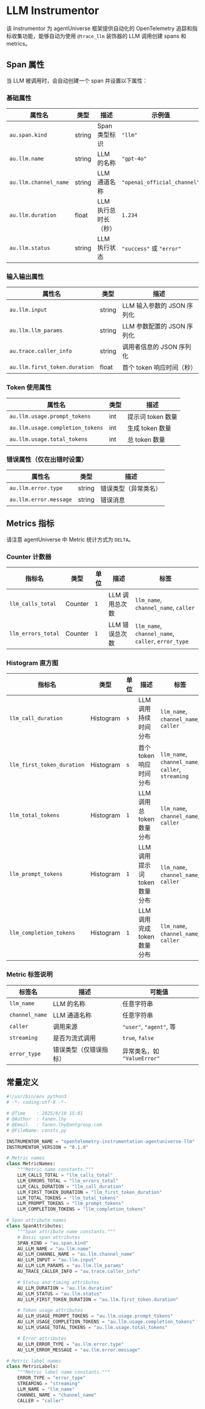 # LLM Instrumentor

该 Instrumentor 为 agentUniverse 框架提供自动化的 OpenTelemetry 追踪和指标收集功能，能够自动为使用 `@trace_llm` 装饰器的 LLM 调用创建 spans 和 metrics。

## Span 属性

当 LLM 被调用时，会自动创建一个 span 并设置以下属性：

### 基础属性

| 属性名 | 类型 | 描述 | 示例值                         |
|--------|------|------|-----------------------------|
| `au.span.kind` | string | Span 类型标识 | `"llm"`                     |
| `au.llm.name` | string | LLM 的名称 | `"gpt-4o"`                  |
| `au.llm.channel_name` | string | LLM 通道名称 | `"openai_official_channel"` |
| `au.llm.duration` | float | LLM 执行总时长（秒） | `1.234`                     |
| `au.llm.status` | string | LLM 执行状态 | `"success"` 或 `"error"`     |

### 输入输出属性

| 属性名 | 类型 | 描述 |
|--------|------|------|
| `au.llm.input` | string | LLM 输入参数的 JSON 序列化 |
| `au.llm.llm_params` | string | LLM 参数配置的 JSON 序列化 |
| `au.trace.caller_info` | string | 调用者信息的 JSON 序列化 |
| `au.llm.first_token.duration` | float | 首个 token 响应时间（秒） |

### Token 使用属性

| 属性名 | 类型 | 描述           |
|--------|------|--------------|
| `au.llm.usage.prompt_tokens` | int | 提示词 token 数量 |
| `au.llm.usage.completion_tokens` | int | 生成 token 数量  |
| `au.llm.usage.total_tokens` | int | 总 token 数量   |

### 错误属性（仅在出错时设置）

| 属性名 | 类型 | 描述 |
|--------|------|------|
| `au.llm.error.type` | string | 错误类型（异常类名） |
| `au.llm.error.message` | string | 错误消息 |

## Metrics 指标

请注意 agentUniverse 中 Metric 统计方式为 `DELTA`。

### Counter 计数器

| 指标名 | 类型 | 单位 | 描述 | 标签 |
|--------|------|------|------|------|
| `llm_calls_total` | Counter | `1` | LLM 调用总次数 | `llm_name`, `channel_name`, `caller` |
| `llm_errors_total` | Counter | `1` | LLM 错误总次数 | `llm_name`, `channel_name`, `caller`, `error_type` |

### Histogram 直方图

| 指标名 | 类型 | 单位 | 描述 | 标签 |
|--------|------|------|------|------|
| `llm_call_duration` | Histogram | `s` | LLM 调用持续时间分布 | `llm_name`, `channel_name`, `caller` |
| `llm_first_token_duration` | Histogram | `s` | 首个 token 响应时间分布 | `llm_name`, `channel_name`, `caller`, `streaming` |
| `llm_total_tokens` | Histogram | `1` | LLM 调用总 token 数量分布 | `llm_name`, `channel_name`, `caller` |
| `llm_prompt_tokens` | Histogram | `1` | LLM 调用提示词 token 数量分布 | `llm_name`, `channel_name`, `caller` |
| `llm_completion_tokens` | Histogram | `1` | LLM 调用完成 token 数量分布 | `llm_name`, `channel_name`, `caller` |

### Metric 标签说明

| 标签名 | 描述 | 可能值 |
|--------|------|--------|
| `llm_name` | LLM 的名称 | 任意字符串 |
| `channel_name` | LLM 通道名称 | 任意字符串 |
| `caller` | 调用来源 | `"user"`, `"agent"`, 等 |
| `streaming` | 是否为流式调用 | `true`, `false` |
| `error_type` | 错误类型（仅错误指标） | 异常类名，如 `"ValueError"` |

## 常量定义

```python
#!/usr/bin/env python3
# -*- coding:utf-8 -*-

# @Time    : 2025/6/10 15:01
# @Author  : fanen.lhy
# @Email   : fanen.lhy@antgroup.com
# @FileName: consts.py

INSTRUMENTOR_NAME = "opentelemetry-instrumentation-agentuniverse-llm"
INSTRUMENTOR_VERSION = "0.1.0"

# Metric names
class MetricNames:
    """Metric name constants."""
    LLM_CALLS_TOTAL = "llm_calls_total"
    LLM_ERRORS_TOTAL = "llm_errors_total"
    LLM_CALL_DURATION = "llm_call_duration"
    LLM_FIRST_TOKEN_DURATION = "llm_first_token_duration"
    LLM_TOTAL_TOKENS = "llm_total_tokens"
    LLM_PROMPT_TOKENS = "llm_prompt_tokens"
    LLM_COMPLETION_TOKENS = "llm_completion_tokens"

# Span attribute names
class SpanAttributes:
    """Span attribute name constants."""
    # Basic span attributes
    SPAN_KIND = "au.span.kind"
    AU_LLM_NAME = "au.llm.name"
    AU_LLM_CHANNEL_NAME = "au.llm.channel_name"
    AU_LLM_INPUT = "au.llm.input"
    AU_LLM_LLM_PARAMS = "au.llm.llm_params"
    AU_TRACE_CALLER_INFO = "au.trace.caller_info"

    # Status and timing attributes
    AU_LLM_DURATION = "au.llm.duration"
    AU_LLM_STATUS = "au.llm.status"
    AU_LLM_FIRST_TOKEN_DURATION = "au.llm.first_token.duration"

    # Token usage attributes
    AU_LLM_USAGE_PROMPT_TOKENS = "au.llm.usage.prompt_tokens"
    AU_LLM_USAGE_COMPLETION_TOKENS = "au.llm.usage.completion_tokens"
    AU_LLM_USAGE_TOTAL_TOKENS = "au.llm.usage.total_tokens"

    # Error attributes
    AU_LLM_ERROR_TYPE = "au.llm.error.type"
    AU_LLM_ERROR_MESSAGE = "au.llm.error.message"

# Metric label names
class MetricLabels:
    """Metric label name constants."""
    ERROR_TYPE = "error_type"
    STREAMING = "streaming"
    LLM_NAME = "llm_name"
    CHANNEL_NAME = "channel_name"
    CALLER = "caller"
```
